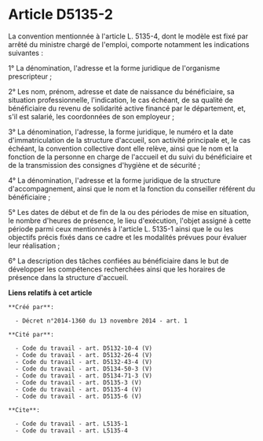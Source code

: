 # Article D5135-2

La convention mentionnée à l'article L. 5135-4, dont le modèle est fixé par arrêté du ministre chargé de l'emploi, comporte
notamment les indications suivantes : 

1° La dénomination, l'adresse et la forme juridique de l'organisme prescripteur ; 

2° Les nom, prénom, adresse et date de naissance du bénéficiaire, sa situation professionnelle, l'indication, le cas échéant,
de sa qualité de bénéficiaire du revenu de solidarité active financé par le département, et, s'il est salarié, les
coordonnées de son employeur ; 

3° La dénomination, l'adresse, la forme juridique, le numéro et la date d'immatriculation de la structure d'accueil, son
activité principale et, le cas échéant, la convention collective dont elle relève, ainsi que le nom et la fonction de la
personne en charge de l'accueil et du suivi du bénéficiaire et de la transmission des consignes d'hygiène et de sécurité ; 

4° La dénomination, l'adresse et la forme juridique de la structure d'accompagnement, ainsi que le nom et la fonction du
conseiller référent du bénéficiaire ; 

5° Les dates de début et de fin de la ou des périodes de mise en situation, le nombre d'heures de présence, le lieu
d'exécution, l'objet assigné à cette période parmi ceux mentionnés à l'article L. 5135-1 ainsi que le ou les objectifs précis
fixés dans ce cadre et les modalités prévues pour évaluer leur réalisation ; 

6° La description des tâches confiées au bénéficiaire dans le but de développer les compétences recherchées ainsi que les
horaires de présence dans la structure d'accueil.

**Liens relatifs à cet article**

	**Créé par**:

	  - Décret n°2014-1360 du 13 novembre 2014 - art. 1

	**Cité par**:

	  - Code du travail - art. D5132-10-4 (V)
	  - Code du travail - art. D5132-26-4 (V)
	  - Code du travail - art. D5132-43-4 (V)
	  - Code du travail - art. D5134-50-3 (V)
	  - Code du travail - art. D5134-71-3 (V)
	  - Code du travail - art. D5135-3 (V)
	  - Code du travail - art. D5135-4 (V)
	  - Code du travail - art. D5135-6 (V)

	**Cite**:

	  - Code du travail - art. L5135-1
	  - Code du travail - art. L5135-4
